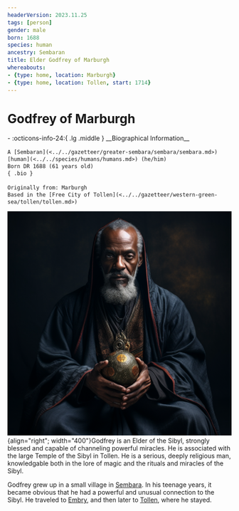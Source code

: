 ```yaml
---
headerVersion: 2023.11.25
tags: [person]
gender: male
born: 1688
species: human
ancestry: Sembaran
title: Elder Godfrey of Marburgh
whereabouts:
- {type: home, location: Marburgh}
- {type: home, location: Tollen, start: 1714}
---
```

# Godfrey of Marburgh
<div class="grid cards ext-narrow-margin ext-one-column" markdown>
- :octicons-info-24:{ .lg .middle } __Biographical Information__

    A [Sembaran](<../../gazetteer/greater-sembara/sembara/sembara.md>) [human](<../../species/humans/humans.md>) (he/him)  
    Born DR 1688 (61 years old)  
    { .bio }

    Originally from: Marburgh
    Based in the [Free City of Tollen](<../../gazetteer/western-green-sea/tollen/tollen.md>)
</div>


![Elder Godfrey Portrait](../../assets/elder-godfrey-portrait.png){align="right"; width="400"}Godfrey is an Elder of the Sibyl, strongly blessed and capable of channeling powerful miracles. He is associated with the large Temple of the Sibyl in Tollen. He is a serious, deeply religious man, knowledgable both in the lore of magic and the rituals and miracles of the Sibyl. 

Godfrey grew up in a small village in [Sembara](<../../gazetteer/greater-sembara/sembara/sembara.md>). In his teenage years, it became obvious that he had a powerful and unusual connection to the Sibyl. He traveled to [Embry](<../../gazetteer/greater-sembara/sembara/heartlands/embry.md>), and then later to [Tollen](<../../gazetteer/western-green-sea/tollen/tollen.md>), where he stayed. 

